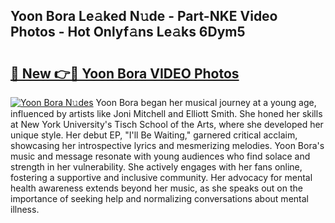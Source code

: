 ## Yoon Bora Le𝚊ked N𝚞de - Part-NKE Video Photos - Hot Onlyf𝚊ns Le𝚊ks 6Dym5

# <h2><a href="http://ab55089.deff.icu/?id=Yoon+Bora">🔗 New 👉🔴 Yoon Bora VIDEO Photos</a></h2>

[![Yoon Bora N𝚞des](https://i.imgur.com/rIISA9y.gif)](http://ab55089.deff.icu/?id=Yoon+Bora)
Yoon Bora began her musical journey at a young age, influenced by artists like Joni Mitchell and Elliott Smith. She honed her skills at New York University's Tisch School of the Arts, where she developed her unique style. Her debut EP, "I'll Be Waiting," garnered critical acclaim, showcasing her introspective lyrics and mesmerizing melodies. Yoon Bora's music and message resonate with young audiences who find solace and strength in her vulnerability. She actively engages with her fans online, fostering a supportive and inclusive community. Her advocacy for mental health awareness extends beyond her music, as she speaks out on the importance of seeking help and normalizing conversations about mental illness.
